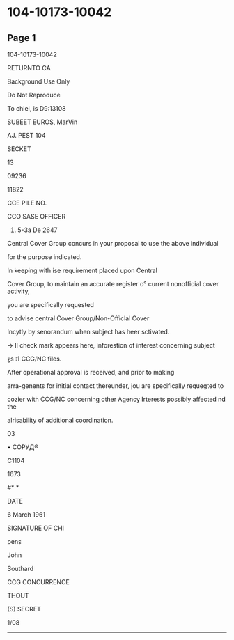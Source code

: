 # 104-10173-10042

## Page 1

104-10173-10042

RETURNTO CA

Background Use Only

Do Not Reproduce

To chiel, is D9:13108

SUBEET EUROS, MarVin

AJ. PEST 104

SECKET

13

09236

11822

CCE PILE NO.

CCO SASE OFFICER

1. 5-3a De 2647

Central Cover Group concurs in your proposal to use the above individual

for the purpose indicated.

In keeping with ise requirement placed upon Central

Cover Group, to maintain an accurate register o° current nonofficial cover activity,

you are specifically requested

to advise central Cover Group/Non-Officlal Cover

Incytly by senorandum when subject has heer sctivated.

→ Il check mark appears here, inforestion of interest concerning subject

¿s :1 CCG/NC files.

After operational approval is received, and prior to making

arra-genents for initial contact thereunder, jou are specifically requegted to

cozier with CCG/NC concerning other Agency Irterests possibly affected nd the

alrisability of additional coordination.

03

• СОРУД®

C1104

1673

#* *

DATE

6 March 1961

SIGNATURE OF CHI

pens

John

Southard

CCG CONCURRENCE

THOUT

(S) SECRET

1/08

---

